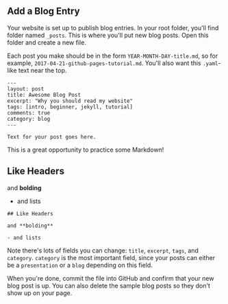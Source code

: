 ## Add a Blog Entry

Your website is set up to publish blog entries. In your root folder, you'll find folder named `_posts`. This is where you'll put new blog posts. Open this folder and create a new file.

Each post you make should be in the form `YEAR-MONTH-DAY-title.md`, so for example, `2017-04-21-github-pages-tutorial.md`. You'll also want this `.yaml`-like text near the top.

```
---
layout: post
title: Awesome Blog Post
excerpt: "Why you should read my website"
tags: [intro, beginner, jekyll, tutorial]
comments: true
category: blog
---

Text for your post goes here.
```

This is a great opportunity to practice some Markdown!

## Like Headers

and **bolding**

- and lists

```
## Like Headers

and **bolding**

- and lists
```

Note there's lots of fields you can change: `title`, `excerpt`, `tags`, and `category`. `category` is the most important field, since your posts can either be a `presentation` or a `blog` depending on this field.

When you're done, commit the file into GitHub and confirm that your new blog post is up. You can also delete the sample blog posts so they don't show up on your page.
